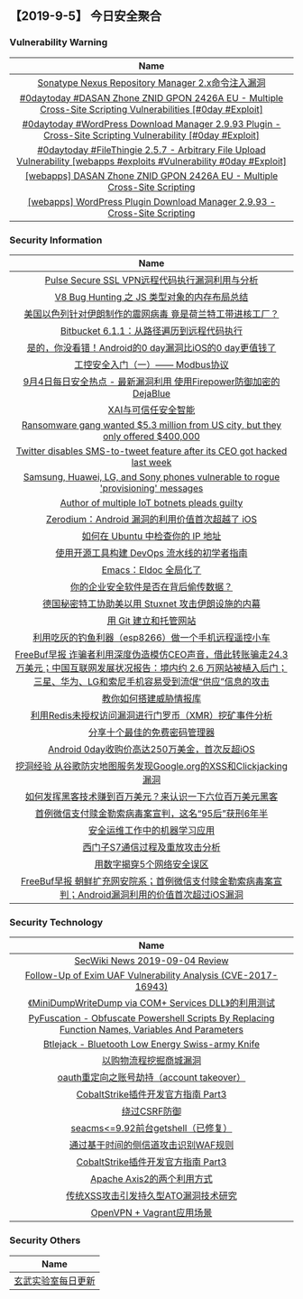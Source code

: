
 ##   【2019-9-5】 今日安全聚合


###  						       							Vulnerability Warning

|                             Name                             |
| :----------------------------------------------------------: |
|[Sonatype Nexus Repository Manager 2.x命令注入漏洞](https://www.seebug.org/vuldb/ssvid-98066)|
|[#0daytoday #DASAN Zhone ZNID GPON 2426A EU - Multiple Cross-Site Scripting Vulnerabilities [#0day #Exploit]](http://0day.today/exploits/33208)|
|[#0daytoday #WordPress Download Manager 2.9.93 Plugin - Cross-Site Scripting Vulnerability [#0day #Exploit]](http://0day.today/exploits/33207)|
|[#0daytoday #FileThingie 2.5.7 - Arbitrary File Upload Vulnerability  [webapps #exploits #Vulnerability #0day #Exploit]](http://0day.today/exploits/33206)|
|[[webapps] DASAN Zhone ZNID GPON 2426A EU - Multiple Cross-Site Scripting](https://www.exploit-db.com/exploits/47351)|
|[[webapps] WordPress Plugin Download Manager 2.9.93 - Cross-Site Scripting](https://www.exploit-db.com/exploits/47350)|

### 						        							Security Information
|                             Name                                    |
| :----------------------------------------------------------: |
|[Pulse Secure SSL VPN远程代码执行漏洞利用与分析](https://www.anquanke.com/post/id/185773)|
|[V8 Bug Hunting 之 JS 类型对象的内存布局总结](https://www.anquanke.com/post/id/185339)|
|[美国以色列针对伊朗制作的震网病毒 竟是荷兰特工带进核工厂？](https://www.anquanke.com/post/id/185772)|
|[Bitbucket 6.1.1：从路径遍历到远程代码执行](https://www.anquanke.com/post/id/185750)|
|[是的，你没看错！Android的0 day漏洞比iOS的0 day更值钱了](https://www.anquanke.com/post/id/185764)|
|[工控安全入门（一）—— Modbus协议](https://www.anquanke.com/post/id/185513)|
|[9月4日每日安全热点 - 最新漏洞利用 使用Firepower防御加密的DejaBlue](https://www.anquanke.com/post/id/185715)|
|[XAI与可信任安全智能](http://blog.nsfocus.net/xai-trusted-security-intelligence/)|
|[Ransomware gang wanted $5.3 million from US city, but they only offered $400,000](https://www.zdnet.com/article/ransomware-gang-wanted-5-3-million-from-us-city-but-they-only-offered-400000/#ftag=RSSbaffb68)|
|[Twitter disables SMS-to-tweet feature after its CEO got hacked last week](https://www.zdnet.com/article/twitter-disables-sms-to-tweet-feature-after-its-ceo-got-hacked-last-week/#ftag=RSSbaffb68)|
|[Samsung, Huawei, LG, and Sony phones vulnerable to rogue 'provisioning' messages](https://www.zdnet.com/article/samsung-huawei-lg-and-sony-phones-vulnerable-to-rogue-provisioning-messages/#ftag=RSSbaffb68)|
|[Author of multiple IoT botnets pleads guilty](https://www.zdnet.com/article/author-of-multiple-iot-botnets-pleads-guilty/#ftag=RSSbaffb68)|
|[Zerodium：Android 漏洞的利用价值首次超越了 iOS](https://linux.cn/article-11309-1.html?utm_source=rss&utm_medium=rss)|
|[如何在 Ubuntu 中检查你的 IP 地址](https://linux.cn/article-11308-1.html?utm_source=rss&utm_medium=rss)|
|[使用开源工具构建 DevOps 流水线的初学者指南](https://linux.cn/article-11307-1.html?utm_source=rss&utm_medium=rss)|
|[Emacs：Eldoc 全局化了](https://linux.cn/article-11306-1.html?utm_source=rss&utm_medium=rss)|
|[你的企业安全软件是否在背后偷传数据？](https://linux.cn/article-11305-1.html?utm_source=rss&utm_medium=rss)|
|[德国秘密特工协助美以用 Stuxnet 攻击伊朗设施的内幕](https://linux.cn/article-11304-1.html?utm_source=rss&utm_medium=rss)|
|[用 Git 建立和托管网站](https://linux.cn/article-11303-1.html?utm_source=rss&utm_medium=rss)|
|[利用吃灰的钓鱼利器（esp8266）做一个手机远程遥控小车](https://www.freebuf.com/articles/others-articles/210044.html)|
|[FreeBuf早报  诈骗者利用深度伪造模仿CEO声音，借此转账骗走24.3万美元；中国互联网发展状况报告：境内约 2.6 万网站被植入后门；三星、华为、LG和索尼手机容易受到流氓“供应”信息的攻击](https://www.freebuf.com/news/213513.html)|
|[教你如何搭建威胁情报库](https://www.freebuf.com/articles/network/210451.html)|
|[利用Redis未授权访问漏洞进行门罗币（XMR）挖矿事件分析](https://www.freebuf.com/vuls/213484.html)|
|[分享十个最佳的免费密码管理器](https://www.freebuf.com/sectool/211709.html)|
|[Android 0day收购价高达250万美金，首次反超iOS](https://www.freebuf.com/news/213405.html)|
|[挖洞经验  从谷歌防灾地图服务发现Google.org的XSS和Clickjacking漏洞](https://www.freebuf.com/vuls/211517.html)|
|[如何发挥黑客技术赚到百万美元？来认识一下六位百万美元黑客](https://www.freebuf.com/articles/people/213339.html)|
|[首例微信支付赎金勒索病毒案宣判，这名“95后”获刑6年半](https://www.freebuf.com/news/213362.html)|
|[安全运维工作中的机器学习应用](https://www.freebuf.com/articles/es/211990.html)|
|[西门子S7通信过程及重放攻击分析](https://www.freebuf.com/articles/ics-articles/212283.html)|
|[用数字揭穿5个网络安全误区](https://www.freebuf.com/articles/network/212237.html)|
|[FreeBuf早报  朝鲜扩充网安院系；首例微信支付赎金勒索病毒案宣判；Android漏洞利用的价值首次超过iOS漏洞](https://www.freebuf.com/news/213348.html)|

### 						        							Security  Technology
|                             Name                                    |
| :----------------------------------------------------------: |
|[SecWiki News 2019-09-04 Review](http://www.sec-wiki.com/?2019-09-04)|
|[Follow-Up of Exim UAF Vulnerability Analysis (CVE-2017-16943)](https://paper.seebug.org/1029/)|
|[《MiniDumpWriteDump via COM+ Services DLL》的利用测试](https://www.4hou.com/technology/20146.html)|
|[PyFuscation - Obfuscate Powershell Scripts By Replacing Function Names, Variables And Parameters](http://www.kitploit.com/2019/09/pyfuscation-obfuscate-powershell.html)|
|[Btlejack - Bluetooth Low Energy Swiss-army Knife](http://www.kitploit.com/2019/09/btlejack-bluetooth-low-energy-swiss.html)|
|[以购物流程挖掘商城漏洞](http://xz.aliyun.com/t/6194)|
|[oauth重定向之账号劫持（account takeover）](http://xz.aliyun.com/t/6184)|
|[CobaltStrike插件开发官方指南 Part3](http://xz.aliyun.com/t/6189)|
|[绕过CSRF防御](http://xz.aliyun.com/t/6176)|
|[seacms<=9.92前台getshell（已修复）](http://xz.aliyun.com/t/6191)|
|[通过基于时间的侧信道攻击识别WAF规则](http://xz.aliyun.com/t/6175)|
|[CobaltStrike插件开发官方指南 Part3](http://xz.aliyun.com/t/6188)|
|[Apache Axis2的两个利用方式](http://xz.aliyun.com/t/6196)|
|[传统XSS攻击引发持久型ATO漏洞技术研究](http://xz.aliyun.com/t/6186)|
|[OpenVPN + Vagrant应用场景](http://xz.aliyun.com/t/6180)|

### 						        							Security  Others
|                             Name                                    |
| :----------------------------------------------------------: |
|[玄武实验室每日更新](https://weibo.com/p/1006065582522936/wenzhang?from=page_100606_profile&wvr=6&mod=wenzhangmore)|

